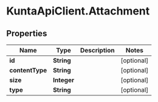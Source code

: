 # KuntaApiClient.Attachment

## Properties
Name | Type | Description | Notes
------------ | ------------- | ------------- | -------------
**id** | **String** |  | [optional] 
**contentType** | **String** |  | [optional] 
**size** | **Integer** |  | [optional] 
**type** | **String** |  | [optional] 


